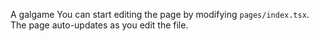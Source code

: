 A galgame
You can start editing the page by modifying `pages/index.tsx`. The page auto-updates as you edit the file. 
